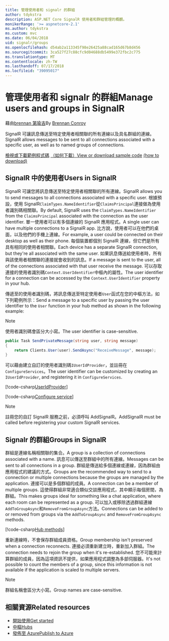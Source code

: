 ```yaml
---
title: 管理使用者和 signalr 的群組
author: tdykstra
description: ASP.NET Core SignalR 使用者和群組管理的概觀。
monikerRange: '>= aspnetcore-2.1'
ms.author: tdykstra
ms.custom: mvc
ms.date: 06/04/2018
uid: signalr/groups
ms.openlocfilehash: d54ab2a113345f98e26425a88cad165d67b8d456
ms.sourcegitcommit: 3ca527f27c88cfc9d04688db5499e372fbc2c775
ms.translationtype: MT
ms.contentlocale: zh-TW
ms.lasthandoff: 07/17/2018
ms.locfileid: "39095017"
---
```

# <a name="manage-users-and-groups-in-signalr"></a><span data-ttu-id="a3118-103">管理使用者和 signalr 的群組</span><span class="sxs-lookup"><span data-stu-id="a3118-103">Manage users and groups in SignalR</span></span>

<span data-ttu-id="a3118-104">藉由[brennan 第瑜吉](https://github.com/BrennanConroy)</span><span class="sxs-lookup"><span data-stu-id="a3118-104">By [Brennan Conroy](https://github.com/BrennanConroy)</span></span>

<span data-ttu-id="a3118-105">SignalR 可讓訊息傳送至特定使用者相關聯的所有連線以及具名群組的連線。</span><span class="sxs-lookup"><span data-stu-id="a3118-105">SignalR allows messages to be sent to all connections associated with a specific user, as well as to named groups of connections.</span></span>

<span data-ttu-id="a3118-106">[檢視或下載範例程式碼](https://github.com/aspnet/Docs/tree/master/aspnetcore/signalr/groups/sample/) [（如何下載）](xref:tutorials/index#how-to-download-a-sample)</span><span class="sxs-lookup"><span data-stu-id="a3118-106">[View or download sample code](https://github.com/aspnet/Docs/tree/master/aspnetcore/signalr/groups/sample/) [(how to download)](xref:tutorials/index#how-to-download-a-sample)</span></span>

## <a name="users-in-signalr"></a><span data-ttu-id="a3118-107">SignalR 中的使用者</span><span class="sxs-lookup"><span data-stu-id="a3118-107">Users in SignalR</span></span>

<span data-ttu-id="a3118-108">SignalR 可讓您將訊息傳送至特定使用者相關聯的所有連線。</span><span class="sxs-lookup"><span data-stu-id="a3118-108">SignalR allows you to send messages to all connections associated with a specific user.</span></span> <span data-ttu-id="a3118-109">根據預設，使用 SignalR`ClaimTypes.NameIdentifier`從`ClaimsPrincipal`連接做為使用者識別碼相關聯。</span><span class="sxs-lookup"><span data-stu-id="a3118-109">By default, SignalR uses the `ClaimTypes.NameIdentifier` from the `ClaimsPrincipal` associated with the connection as the user identifier.</span></span> <span data-ttu-id="a3118-110">單一使用者可以有多個連線的 SignalR 應用程式。</span><span class="sxs-lookup"><span data-stu-id="a3118-110">A single user can have multiple connections to a SignalR app.</span></span> <span data-ttu-id="a3118-111">比方說，使用者可以在他們的桌面，以及他們的手機上連線。</span><span class="sxs-lookup"><span data-stu-id="a3118-111">For example, a user could be connected on their desktop as well as their phone.</span></span> <span data-ttu-id="a3118-112">每個裝置都個別 SignalR 連線，但它們是所有具有相同的使用者相關聯。</span><span class="sxs-lookup"><span data-stu-id="a3118-112">Each device has a separate SignalR connection, but they're all associated with the same user.</span></span> <span data-ttu-id="a3118-113">如果訊息傳送給使用者時，所有與該使用者相關聯的連接就會收到的訊息。</span><span class="sxs-lookup"><span data-stu-id="a3118-113">If a message is sent to the user, all of the connections associated with that user receive the message.</span></span> <span data-ttu-id="a3118-114">可以存取連接的使用者識別碼`Context.UserIdentifier`中樞內的屬性。</span><span class="sxs-lookup"><span data-stu-id="a3118-114">The user identifier for a connection can be accessed by the `Context.UserIdentifier` property in your hub.</span></span>

<span data-ttu-id="a3118-115">傳遞至的使用者識別碼，將訊息傳送至特定使用者`User`函式在您的中樞方法，如下列範例所示：</span><span class="sxs-lookup"><span data-stu-id="a3118-115">Send a message to a specific user by passing the user identifier to the `User` function in your hub method as shown in the following example:</span></span>

> [!NOTE]
> <span data-ttu-id="a3118-116">使用者識別碼會區分大小寫。</span><span class="sxs-lookup"><span data-stu-id="a3118-116">The user identifier is case-sensitive.</span></span>

```csharp
public Task SendPrivateMessage(string user, string message)
{
    return Clients.User(user).SendAsync("ReceiveMessage", message);
}
```

<span data-ttu-id="a3118-117">可以藉由建立自訂的使用者識別碼`IUserIdProvider`，並註冊在`ConfigureServices`。</span><span class="sxs-lookup"><span data-stu-id="a3118-117">The user identifier can be customized by creating an `IUserIdProvider`, and registering it in `ConfigureServices`.</span></span>

[!code-csharp[UserIdProvider](groups/sample/customuseridprovider.cs?range=4-10)]

[!code-csharp[Configure service](groups/sample/startup.cs?range=21-22,39-42)]

> [!NOTE]
> <span data-ttu-id="a3118-118">註冊您的自訂 SignalR 服務之前，必須呼叫 AddSignalR。</span><span class="sxs-lookup"><span data-stu-id="a3118-118">AddSignalR must be called before registering your custom SignalR services.</span></span>

## <a name="groups-in-signalr"></a><span data-ttu-id="a3118-119">Signalr 的群組</span><span class="sxs-lookup"><span data-stu-id="a3118-119">Groups in SignalR</span></span>

<span data-ttu-id="a3118-120">群組是連線名稱相關聯的集合。</span><span class="sxs-lookup"><span data-stu-id="a3118-120">A group is a collection of connections associated with a name.</span></span> <span data-ttu-id="a3118-121">訊息可以傳送至群組中的所有連線。</span><span class="sxs-lookup"><span data-stu-id="a3118-121">Messages can be sent to all connections in a group.</span></span> <span data-ttu-id="a3118-122">群組是傳送給多個連線或連線，因為群組由應用程式的建議的方式。</span><span class="sxs-lookup"><span data-stu-id="a3118-122">Groups are the recommended way to send to a connection or multiple connections because the groups are managed by the application.</span></span> <span data-ttu-id="a3118-123">連接可以是多個群組的成員。</span><span class="sxs-lookup"><span data-stu-id="a3118-123">A connection can be a member of multiple groups.</span></span> <span data-ttu-id="a3118-124">這使得群組非常適合類似交談應用程式，其中顯示每個房間，為群組。</span><span class="sxs-lookup"><span data-stu-id="a3118-124">This makes groups ideal for something like a chat application, where each room can be represented as a group.</span></span> <span data-ttu-id="a3118-125">可以加入或移除透過群組連線`AddToGroupAsync`和`RemoveFromGroupAsync`方法。</span><span class="sxs-lookup"><span data-stu-id="a3118-125">Connections can be added to or removed from groups via the `AddToGroupAsync` and `RemoveFromGroupAsync` methods.</span></span>

[!code-csharp[Hub methods](groups/sample/hubs/chathub.cs?range=15-27)]

<span data-ttu-id="a3118-126">重新連線時，不會保存群組成員資格。</span><span class="sxs-lookup"><span data-stu-id="a3118-126">Group membership isn't preserved when a connection reconnects.</span></span> <span data-ttu-id="a3118-127">連接必須重新建立時，重新加入群組。</span><span class="sxs-lookup"><span data-stu-id="a3118-127">The connection needs to rejoin the group when it's re-established.</span></span> <span data-ttu-id="a3118-128">您不可能來計算群組的成員，因為這項資訊不提供，如果應用程式調整為多部伺服器。</span><span class="sxs-lookup"><span data-stu-id="a3118-128">It's not possible to count the members of a group, since this information is not available if the application is scaled to multiple servers.</span></span>

> [!NOTE]
> <span data-ttu-id="a3118-129">群組名稱會區分大小寫。</span><span class="sxs-lookup"><span data-stu-id="a3118-129">Group names are case-sensitive.</span></span>

## <a name="related-resources"></a><span data-ttu-id="a3118-130">相關資源</span><span class="sxs-lookup"><span data-stu-id="a3118-130">Related resources</span></span>

* [<span data-ttu-id="a3118-131">開始使用</span><span class="sxs-lookup"><span data-stu-id="a3118-131">Get started</span></span>](xref:tutorials/signalr)
* [<span data-ttu-id="a3118-132">中樞</span><span class="sxs-lookup"><span data-stu-id="a3118-132">Hubs</span></span>](xref:signalr/hubs)
* [<span data-ttu-id="a3118-133">發佈至 Azure</span><span class="sxs-lookup"><span data-stu-id="a3118-133">Publish to Azure</span></span>](xref:signalr/publish-to-azure-web-app)

